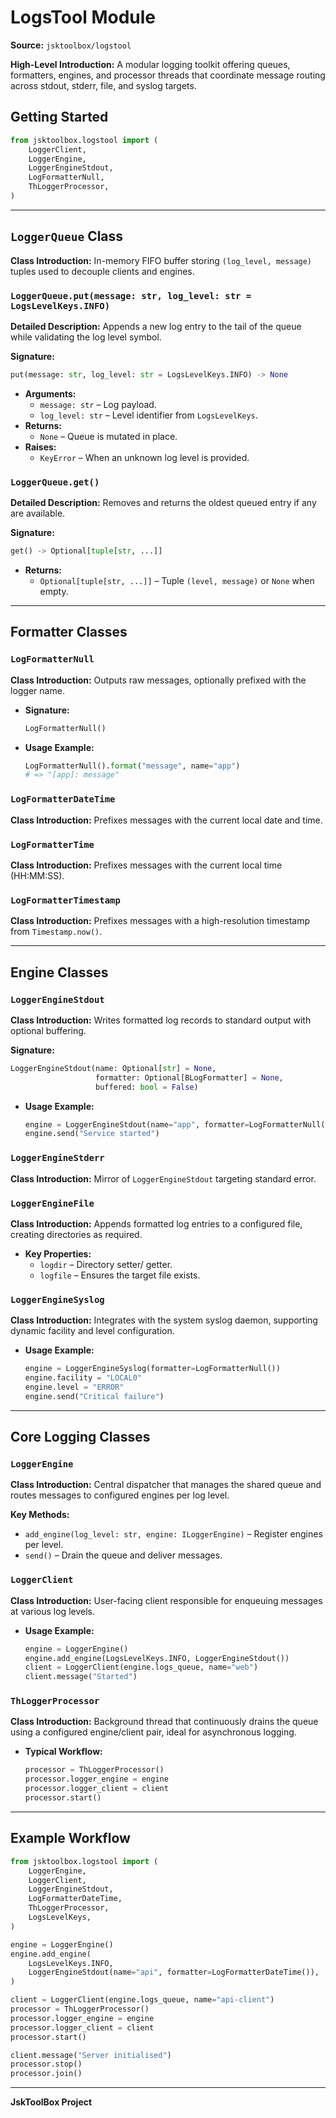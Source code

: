 # LogsTool Module

**Source:** `jsktoolbox/logstool`

**High-Level Introduction:**
A modular logging toolkit offering queues, formatters, engines, and processor threads that coordinate message routing across stdout, stderr, file, and syslog targets.

## Getting Started

```python
from jsktoolbox.logstool import (
    LoggerClient,
    LoggerEngine,
    LoggerEngineStdout,
    LogFormatterNull,
    ThLoggerProcessor,
)
```

---

## `LoggerQueue` Class

**Class Introduction:**
In-memory FIFO buffer storing `(log_level, message)` tuples used to decouple clients and engines.

### `LoggerQueue.put(message: str, log_level: str = LogsLevelKeys.INFO)`

**Detailed Description:**
Appends a new log entry to the tail of the queue while validating the log level symbol.

**Signature:**
```python
put(message: str, log_level: str = LogsLevelKeys.INFO) -> None
```

- **Arguments:**
  - `message: str` – Log payload.
  - `log_level: str` – Level identifier from `LogsLevelKeys`.
- **Returns:**
  - `None` – Queue is mutated in place.
- **Raises:**
  - `KeyError` – When an unknown log level is provided.

### `LoggerQueue.get()`

**Detailed Description:**
Removes and returns the oldest queued entry if any are available.

**Signature:**
```python
get() -> Optional[tuple[str, ...]]
```

- **Returns:**
  - `Optional[tuple[str, ...]]` – Tuple `(level, message)` or `None` when empty.

---

## Formatter Classes

### `LogFormatterNull`

**Class Introduction:**
Outputs raw messages, optionally prefixed with the logger name.

- **Signature:**
  ```python
  LogFormatterNull()
  ```
- **Usage Example:**
  ```python
  LogFormatterNull().format("message", name="app")
  # => "[app]: message"
  ```

### `LogFormatterDateTime`

**Class Introduction:**
Prefixes messages with the current local date and time.

### `LogFormatterTime`

**Class Introduction:**
Prefixes messages with the current local time (HH:MM:SS).

### `LogFormatterTimestamp`

**Class Introduction:**
Prefixes messages with a high-resolution timestamp from `Timestamp.now()`.

---

## Engine Classes

### `LoggerEngineStdout`

**Class Introduction:**
Writes formatted log records to standard output with optional buffering.

**Signature:**
```python
LoggerEngineStdout(name: Optional[str] = None,
                   formatter: Optional[BLogFormatter] = None,
                   buffered: bool = False)
```

- **Usage Example:**
  ```python
  engine = LoggerEngineStdout(name="app", formatter=LogFormatterNull())
  engine.send("Service started")
  ```

### `LoggerEngineStderr`

**Class Introduction:**
Mirror of `LoggerEngineStdout` targeting standard error.

### `LoggerEngineFile`

**Class Introduction:**
Appends formatted log entries to a configured file, creating directories as required.

- **Key Properties:**
  - `logdir` – Directory setter/ getter.
  - `logfile` – Ensures the target file exists.

### `LoggerEngineSyslog`

**Class Introduction:**
Integrates with the system syslog daemon, supporting dynamic facility and level configuration.

- **Usage Example:**
  ```python
  engine = LoggerEngineSyslog(formatter=LogFormatterNull())
  engine.facility = "LOCAL0"
  engine.level = "ERROR"
  engine.send("Critical failure")
  ```

---

## Core Logging Classes

### `LoggerEngine`

**Class Introduction:**
Central dispatcher that manages the shared queue and routes messages to configured engines per log level.

**Key Methods:**
- `add_engine(log_level: str, engine: ILoggerEngine)` – Register engines per level.
- `send()` – Drain the queue and deliver messages.

### `LoggerClient`

**Class Introduction:**
User-facing client responsible for enqueuing messages at various log levels.

- **Usage Example:**
  ```python
  engine = LoggerEngine()
  engine.add_engine(LogsLevelKeys.INFO, LoggerEngineStdout())
  client = LoggerClient(engine.logs_queue, name="web")
  client.message("Started")
  ```

### `ThLoggerProcessor`

**Class Introduction:**
Background thread that continuously drains the queue using a configured engine/client pair, ideal for asynchronous logging.

- **Typical Workflow:**
  ```python
  processor = ThLoggerProcessor()
  processor.logger_engine = engine
  processor.logger_client = client
  processor.start()
  ```

---

## Example Workflow

```python
from jsktoolbox.logstool import (
    LoggerEngine,
    LoggerClient,
    LoggerEngineStdout,
    LogFormatterDateTime,
    ThLoggerProcessor,
    LogsLevelKeys,
)

engine = LoggerEngine()
engine.add_engine(
    LogsLevelKeys.INFO,
    LoggerEngineStdout(name="api", formatter=LogFormatterDateTime()),
)

client = LoggerClient(engine.logs_queue, name="api-client")
processor = ThLoggerProcessor()
processor.logger_engine = engine
processor.logger_client = client
processor.start()

client.message("Server initialised")
processor.stop()
processor.join()
```

---

**JskToolBox Project**
